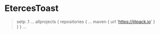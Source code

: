 # EtercesToast

> setp .1
...
allprojects {
		repositories {
			...
			maven { url 'https://jitpack.io' }
		}
	}
...
